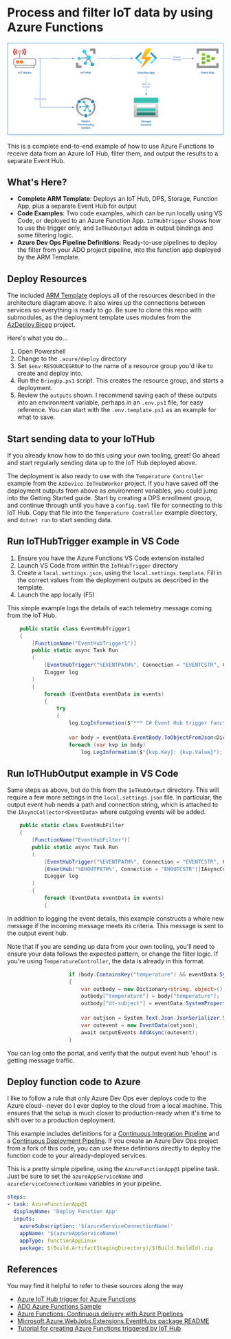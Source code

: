 # Process and filter IoT data by using Azure Functions

![Architecture](/docs/images/Architecture.png)

This is a complete end-to-end example of how to use Azure Functions to receive data
from an Azure IoT Hub, filter them, and output the results to a separate Event Hub.

## What's Here?

* **Complete ARM Template**: Deploys an IoT Hub, DPS, Storage, Function App, plus a separate Event Hub for output
* **Code Examples**: Two code examples, which can be run locally using VS Code, or deployed to an Azure Function App. `IoTHubTrigger` shows how to use the trigger only, and `IoTHubOutput` adds in output bindings and some filtering logic.
* **Azure Dev Ops Pipeline Definitions**: Ready-to-use pipelines to deploy the filter from your ADO project pipeline, into the function app deployed by the ARM Template.

## Deploy Resources

The included [ARM Template](/.azure/deploy/azuredeploy.bicep) deploys all of the resources described in the architecture diagram above.
It also wires up the connections between services so everything is ready to go. Be sure to clone this repo with submodules, as the 
deployment template uses modules from the [AzDeploy.Bicep](https://github.com/jcoliz/AzDeploy.Bicep) project.

Here's what you do...

1. Open Powershell
2. Change to the `.azure/deploy` directory
3. Set `$env:RESOURCEGROUP` to the name of a resource group you'd like to create and deploy into.
4. Run the `BringUp.ps1` script. This creates the resource group, and starts a deployment.
5. Review the `outputs` shown. I recommend saving each of these outputs into an environment variable, perhaps in an `.env.ps1` file, for easy reference. You can start with the `.env.template.ps1` as an example for what to save.

## Start sending data to your IoTHub

If you already know how to do this using your own tooling, great! Go ahead and start regularly sending
data up to the IoT Hub deployed above.

The deployment is also ready to use with the `Temperature Controller` example from the `AzDevice.IoTHubWorker`
project. If you have saved off the deployment outputs from above as environment variables, you could jump into the Getting Started guide. Start by creating a DPS enrollment group, and continue through until you have a `config.toml` file for connecting to this IoT Hub. Copy that file into the `Temperature Controller` example directory, and `dotnet run` to start sending data.

## Run IoTHubTrigger example in VS Code

1. Ensure you have the Azure Functions VS Code extension installed
2. Launch VS Code from within the `IoTHubTrigger` directory
3. Create a `local.settings.json`, using the `local.settings.template`. Fill in the correct values from the deployment outputs as described in the template.
4. Launch the app locally (F5)

This simple example logs the details of each telemetry message coming from the IoT Hub.

```c#
    public static class EventHubTrigger1
    {
        [FunctionName("EventHubTrigger1")]
        public static async Task Run
        (
            [EventHubTrigger("%EVENTPATH%", Connection = "EVENTCSTR", ConsumerGroup = "%HUBCG%")] EventData[] events, 
            ILogger log
        )
        {
            foreach (EventData eventData in events)
            {
                try
                {
                    log.LogInformation($"*** C# Event Hub trigger function processed message #{eventData.SequenceNumber}, enqueued at {eventData.EnqueuedTime}");

                    var body = eventData.EventBody.ToObjectFromJson<Dictionary<string, object>>();
                    foreach (var kvp in body)
                        log.LogInformation($"{kvp.Key}: {kvp.Value}");
```

## Run IoTHubOutput example in VS Code

Same steps as above, but do this from the `IoTHubOutput` directory. This will require a few more settings
in the `local.settings.json` file. In particular, the output event hub needs a path and connection string,
which is attached to the `IAsyncCollector<EventData>` where outgoing events will be added.

```c#
    public static class EventHubFilter
    {
        [FunctionName("EventHubFilter")]
        public static async Task Run
        (
            [EventHubTrigger("%EVENTPATH%", Connection = "EVENTCSTR", ConsumerGroup = "%HUBCG%")] EventData[] events, 
            [EventHub("%EHOUTPATH%", Connection = "EHOUTCSTR")]IAsyncCollector<EventData> outputEvents,
            ILogger log
        )
        {
            foreach (EventData eventData in events)
            {
```

In addition to logging the event details, this example constructs a whole new message if the incoming
message meets its criteria. This message is sent to the output event hub.

Note that if you are sending up data from your own tooling, you'll need to ensure your data follows the expected pattern, or change the filter logic. If you're using `TemperatureController`, the data is already in this format.

```c#
                    if (body.ContainsKey("temperature") && eventData.SystemProperties.ContainsKey("dt-subject"))
                    {
                        var outbody = new Dictionary<string, object>();
                        outbody["temperature"] = body["temperature"];
                        outbody["dt-subject"] = eventData.SystemProperties["dt-subject"];

                        var outjson = System.Text.Json.JsonSerializer.Serialize(outbody);
                        var outevent = new EventData(outjson);
                        await outputEvents.AddAsync(outevent);
                    }
```

You can log onto the portal, and verify that the output event hub 'ehout' is getting message traffic.

## Deploy function code to Azure

I like to follow a rule that only Azure Dev Ops ever deploys code to the Azure cloud--never do I
ever deploy to the cloud from a local machine. This ensures that the setup is much closer to production-ready
when it's time to shift over to a production deployment.

This example includes definitions for a [Continuous Integration Pipeline]() and a [Continuous Deployment Pipeline](). If you create an Azure Dev Ops project from a fork of this code, you can use these 
defintions directly to deploy the function code to your already-deployed services.

This is a pretty simple pipeline, using the `AzureFunctionApp@1` pipeline task. Just be sure to set the
`azureAppServiceName` and `azureServiceConnectionName` variables in your pipeline.

```yaml
steps:
- task: AzureFunctionApp@1
  displayName: 'Deploy Function App'
  inputs:
    azureSubscription: '$(azureServiceConnectionName)'
    appName: '$(azureAppServiceName)'
    appType: functionAppLinux
    package: $(Build.ArtifactStagingDirectory)/$(Build.BuildId).zip
```

## References

You may find it helpful to refer to these sources along the way

* [Azure IoT Hub trigger for Azure Functions](https://learn.microsoft.com/en-us/azure/azure-functions/functions-bindings-event-iot-trigger)
* [ADO Azure Functions Sample](https://github.com/microsoft/devops-project-samples/tree/master/dotnet/aspnetcore/functionApp/Application)
* [Azure Functions: Continuous delivery with Azure Pipelines](https://learn.microsoft.com/en-us/azure/azure-functions/functions-how-to-azure-devops)
* [Microsoft.Azure.WebJobs.Extensions.EventHubs package README](https://www.nuget.org/packages/Microsoft.Azure.WebJobs.Extensions.EventHubs#readme-body-tab)
* [Tutorial for creating Azure Functions triggered by IoT Hub](https://learn.microsoft.com/en-us/answers/questions/1166602/tutorial-for-creating-iot-hub-triggered-azure-func)
